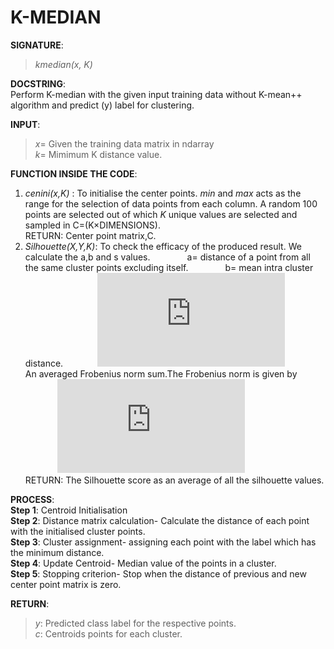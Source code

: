 # K-MEDIAN

**SIGNATURE**:   
>_kmedian(x, K)_

**DOCSTRING**:  
Perform K-median with the given input training data without K-mean++ algorithm and predict (y) label for clustering.  

**INPUT**:  
>*x*= Given the training data matrix in ndarray  
*k*= Mimimum K distance value.

**FUNCTION INSIDE THE CODE**:  
1) _cenini(x,K)_ : To initialise the center points. *min* and *max* acts as the range for the selection of data points from each column. A random 100 points are selected out of which *K* unique values are selected and sampled in C=(K×DIMENSIONS).  
RETURN: Center point matrix,C.   
2) _Silhouette(X,Y,K)_: To check the efficacy of the produced result. We calculate the a,b and s values. 
&nbsp;&nbsp;&nbsp;&nbsp;&nbsp;&nbsp;&nbsp;&nbsp;&nbsp;&nbsp;&nbsp;&nbsp;&nbsp; a= distance of a point from all the same cluster points excluding itself.
&nbsp;&nbsp;&nbsp;&nbsp;&nbsp;&nbsp;&nbsp;&nbsp;&nbsp;&nbsp;&nbsp;&nbsp;&nbsp;&nbsp;b= mean intra cluster distance.
&nbsp;&nbsp;&nbsp;&nbsp;&nbsp;&nbsp;&nbsp;&nbsp;&nbsp;&nbsp;&nbsp;&nbsp;&nbsp;![](http://latex.codecogs.com/gif.latex?s%3D%5Cbegin%7Bcases%7D%200%26%20%5Ctext%7B%20if%20%7D%20a%3Db%20%5C%5C%201-%5Cfrac%7Ba%7D%7Bb%7D%26%20%5Ctext%7B%20if%20%7D%20a%3Cb%20%5C%5C%20%5Cfrac%7Bb%7D%7Ba%7D-1%26%20%5Ctext%7B%20if%20%7D%20a%3Eb%20%5Cend%7Bcases%7D)  
An averaged Frobenius norm sum.The Frobenius norm is given by 
&nbsp;&nbsp;&nbsp;&nbsp;&nbsp;&nbsp;&nbsp;&nbsp;&nbsp;&nbsp;&nbsp;&nbsp;&nbsp;![](http://latex.codecogs.com/gif.latex?%7C%7CA%7C%7C_F%20%3D%20%5B%5Csum_%7Bi%2Cj%7D%20abs%28a_%7Bi%2Cj%7D%29%5E2%5D%5E%7B1/2%7D)  
RETURN:
The Silhouette score as an average of all the silhouette values.  

**PROCESS**:  
**Step 1**: Centroid Initialisation  
**Step 2**: Distance matrix calculation- Calculate the distance of each point with the initialised cluster points.  
**Step 3**: Cluster assignment- assigning each point with the label which has the minimum distance.  
**Step 4**: Update Centroid- Median value of the points in a cluster.    
**Step 5**: Stopping criterion- Stop when the distance of previous and new center point matrix is zero.  

**RETURN**:   
>*y*: Predicted class label for the respective points.   
*c*: Centroids points for each cluster.  
